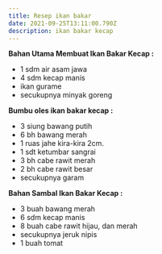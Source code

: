 ```yaml
---
title: Resep ikan bakar
date: 2021-09-25T13:11:00.790Z
description: ikan bakar kecap
---
```

<!--StartFragment-->

**Bahan Utama Membuat Ikan Bakar Kecap :**

* 1 sdm air asam jawa
* 4 sdm kecap manis
* ikan gurame
* secukupnya minyak goreng

**Bumbu oles ikan bakar kecap :**

* 3 siung bawang putih
* 6 bh bawang merah
* 1 ruas jahe kira-kira 2cm.
* 1 sdt ketumbar sangrai
* 3 bh cabe rawit merah
* 2 bh cabe rawit besar
* secukupnya garam

**Bahan Sambal Ikan Bakar Kecap :**

* 3 buah bawang merah
* 6 sdm kecap manis
* 8 buah cabe rawit hijau, dan merah
* secukupnya jeruk nipis
* 1 buah tomat

<!--EndFragment-->